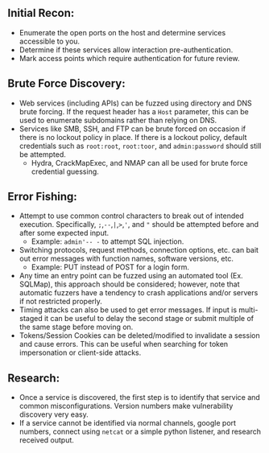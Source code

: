## Initial Recon: 
- Enumerate the open ports on the host and determine services accessible to you. 
- Determine if these services allow interaction pre-authentication. 
- Mark access points which require authentication for future review. 
## Brute Force Discovery:
- Web services (including APIs) can be fuzzed using directory and DNS brute forcing. If the request header has a `Host` parameter, this can be used to enumerate subdomains rather than relying on DNS. 
- Services like SMB, SSH, and FTP can be brute forced on occasion if there is no lockout policy in place. If there is a lockout policy, default credentials such as `root:root`, `root:toor`, and `admin:password` should still be attempted. 
	- Hydra, CrackMapExec, and NMAP can all be used for brute force credential guessing. 
## Error Fishing:
- Attempt to use common control characters to break out of intended execution. Specifically, `;`,`--`,`|`,`>`,`'`, and `"` should be attempted before and after some expected input.
	- Example: `admin'-- -` to attempt SQL injection.
- Switching protocols, request methods, connection options, etc. can bait out error messages with function names, software versions, etc. 
	- Example: PUT instead of POST for a login form. 
- Any time an entry point can be fuzzed using an automated tool (Ex. SQLMap), this approach should be considered; however, note that automatic fuzzers have a tendency to crash applications and/or servers if not restricted properly. 
- Timing attacks can also be used to get error messages. If input is multi-staged it can be useful to delay the second stage or submit multiple of the same stage before moving on. 
- Tokens/Session Cookies can be deleted/modified to invalidate a session and cause errors. This can be useful when searching for token impersonation or client-side attacks.
## Research: 
- Once a service is discovered, the first step is to identify that service and common misconfigurations. Version numbers make vulnerability discovery very easy. 
- If a service cannot be identified via normal channels, google port numbers, connect using `netcat` or a simple python listener, and research received output. 